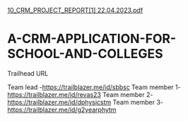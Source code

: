 [10_CRM_PROJECT_REPORT[1] 22.04.2023.pdf](https://github.com/bharathiphy261103/A-CRM-APPLICATION-FOR-SCHOOL-AND-COLLEGES/files/11300316/10_CRM_PROJECT_REPORT.1.22.04.2023.pdf)
# A-CRM-APPLICATION-FOR-SCHOOL-AND-COLLEGES

Trailhead URL

Team lead -https://trailblazer.me/id/sbbsc
Team member 1-https://trailblazer.me/id/revas23
Team member 2-https://trailblazer.me/id/dphysicstm
Team member 3-https://trailblazer.me/id/g2yearphytm
